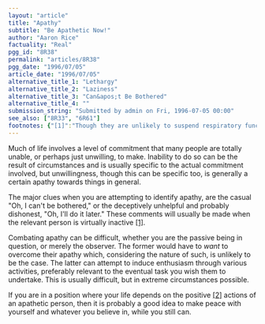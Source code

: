 ```yaml
---
layout: "article"
title: "Apathy"
subtitle: "Be Apathetic Now!"
author: "Aaron Rice"
factuality: "Real"
pgg_id: "8R38"
permalink: "articles/8R38"
pgg_date: "1996/07/05"
article_date: "1996/07/05"
alternative_title_1: "Lethargy"
alternative_title_2: "Laziness"
alternative_title_3: "Can&apos;t Be Bothered"
alternative_title_4: ""
submission_string: "Submitted by admin on Fri, 1996-07-05 00:00"
see_also: ["8R33", "6R61"]
footnotes: {"[1]":"Though they are unlikely to suspend respiratory functions, unless they are dead.","[2]":"If it depends on them being totally disinterested, then you're in luck."}
---
```

<div>
<p>Much of life involves a level of commitment that many people are totally unable, or perhaps just unwilling, to make. Inability to do so can be the result of circumstances and is usually specific to the actual commitment involved, but unwillingness, though this can be specific too, is generally a certain apathy towards things in general.</p>
<p>The major clues when you are attempting to identify apathy, are the casual "Oh, I can't be bothered," or the deceptively unhelpful and probably dishonest, "Oh, I'll do it later." These comments will usually be made when the relevant person is virtually inactive <a href="#footnotes.1" class="footnote-link">[1]</a>.</p>
<p>Combating apathy can be difficult, whether you are the passive being in question, or merely the observer. The former would have to <em>want</em> to overcome their apathy which, considering the nature of such, is unlikely to be the case. The latter can attempt to induce enthusiasm through various activities, preferably relevant to the eventual task you wish them to undertake. This is usually difficult, but in extreme circumstances possible.</p>
<p>If you are in a position where your life depends on the positive <a href="#footnotes.2" class="footnote-link">[2]</a> actions of an apathetic person, then it is probably a good idea to make peace with yourself and whatever you believe in, while you still can.</p>
</div>
